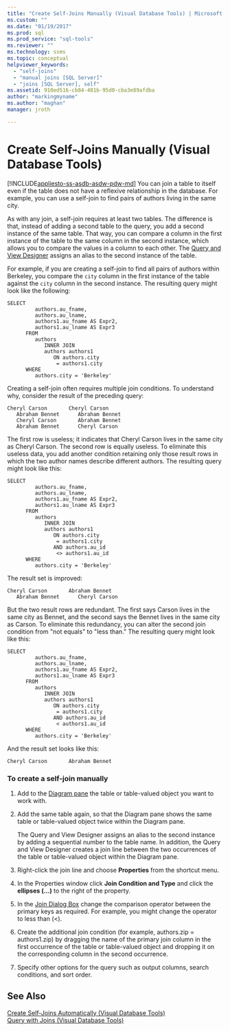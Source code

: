 ```yaml
---
title: "Create Self-Joins Manually (Visual Database Tools) | Microsoft Docs"
ms.custom: ""
ms.date: "01/19/2017"
ms.prod: sql
ms.prod_service: "sql-tools"
ms.reviewer: ""
ms.technology: ssms
ms.topic: conceptual
helpviewer_keywords: 
  - "self-joins"
  - "manual joins [SQL Server]"
  - "joins [SQL Server], self"
ms.assetid: 910ed516-cb84-481b-95d0-cba3e89afdba
author: "markingmyname"
ms.author: "maghan"
manager: jroth

---
```

# Create Self-Joins Manually (Visual Database Tools)
[!INCLUDE[appliesto-ss-asdb-asdw-pdw-md](../../includes/appliesto-ss-asdb-asdw-pdw-md.md)]
You can join a table to itself even if the table does not have a reflexive relationship in the database. For example, you can use a self-join to find pairs of authors living in the same city.  
  
As with any join, a self-join requires at least two tables. The difference is that, instead of adding a second table to the query, you add a second instance of the same table. That way, you can compare a column in the first instance of the table to the same column in the second instance, which allows you to compare the values in a column to each other. The [Query and View Designer](../../ssms/visual-db-tools/query-and-view-designer-tools-visual-database-tools.md) assigns an alias to the second instance of the table.  
  
For example, if you are creating a self-join to find all pairs of authors within Berkeley, you compare the `city` column in the first instance of the table against the `city` column in the second instance. The resulting query might look like the following:  
  
```  
SELECT   
         authors.au_fname,   
         authors.au_lname,   
         authors1.au_fname AS Expr2,   
         authors1.au_lname AS Expr3  
      FROM   
         authors   
            INNER JOIN  
            authors authors1   
               ON authors.city   
                = authors1.city  
      WHERE  
         authors.city = 'Berkeley'  
```  
  
Creating a self-join often requires multiple join conditions. To understand why, consider the result of the preceding query:  
  
```  
Cheryl Carson       Cheryl Carson  
   Abraham Bennet      Abraham Bennet  
   Cheryl Carson       Abraham Bennet  
   Abraham Bennet      Cheryl Carson  
```  
  
The first row is useless; it indicates that Cheryl Carson lives in the same city as Cheryl Carson. The second row is equally useless. To eliminate this useless data, you add another condition retaining only those result rows in which the two author names describe different authors. The resulting query might look like this:  
  
```  
SELECT   
         authors.au_fname,   
         authors.au_lname,   
         authors1.au_fname AS Expr2,   
         authors1.au_lname AS Expr3  
      FROM   
         authors   
            INNER JOIN  
            authors authors1   
               ON authors.city   
                = authors1.city  
               AND authors.au_id  
                <> authors1.au_id  
      WHERE  
         authors.city = 'Berkeley'  
```  
  
The result set is improved:  
  
```  
Cheryl Carson       Abraham Bennet  
   Abraham Bennet      Cheryl Carson  
```  
  
But the two result rows are redundant. The first says Carson lives in the same city as Bennet, and the second says the Bennet lives in the same city as Carson. To eliminate this redundancy, you can alter the second join condition from "not equals" to "less than." The resulting query might look like this:  
  
```  
SELECT   
         authors.au_fname,   
         authors.au_lname,   
         authors1.au_fname AS Expr2,   
         authors1.au_lname AS Expr3  
      FROM   
         authors   
            INNER JOIN  
            authors authors1   
               ON authors.city   
                = authors1.city  
               AND authors.au_id  
                < authors1.au_id  
      WHERE  
         authors.city = 'Berkeley'  
```  
  
And the result set looks like this:  
  
```  
Cheryl Carson       Abraham Bennet  
```  
  
### To create a self-join manually  
  
1.  Add to the [Diagram pane](../../ssms/visual-db-tools/diagram-pane-visual-database-tools.md) the table or table-valued object you want to work with.  
  
2.  Add the same table again, so that the Diagram pane shows the same table or table-valued object twice within the Diagram pane.  
  
    The Query and View Designer assigns an alias to the second instance by adding a sequential number to the table name. In addition, the Query and View Designer creates a join line between the two occurrences of the table or table-valued object within the Diagram pane.  
  
3.  Right-click the join line and choose **Properties** from the shortcut menu.  
  
4.  In the Properties window click **Join Condition and Type** and click the **ellipses (...)** to the right of the property.  
  
5.  In the [Join Dialog Box](../../ssms/visual-db-tools/join-dialog-box-visual-database-tools.md) change the comparison operator between the primary keys as required. For example, you might change the operator to less than (<).  
  
6.  Create the additional join condition (for example, authors.zip = authors1.zip) by dragging the name of the primary join column in the first occurrence of the table or table-valued object and dropping it on the corresponding column in the second occurrence.  
  
7.  Specify other options for the query such as output columns, search conditions, and sort order.  
  
## See Also  
[Create Self-Joins Automatically &#40;Visual Database Tools&#41;](../../ssms/visual-db-tools/create-self-joins-automatically-visual-database-tools.md)  
[Query with Joins &#40;Visual Database Tools&#41;](../../ssms/visual-db-tools/query-with-joins-visual-database-tools.md)  
  
